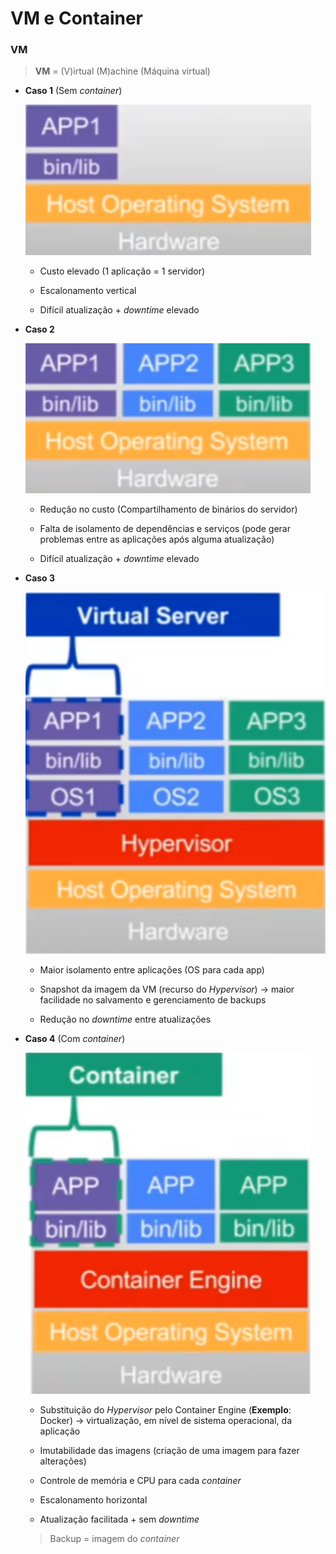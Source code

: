 # VM e Container

### VM

> **VM** = (V)irtual (M)achine (Máquina virtual)

* **Caso 1** (Sem _container_)

  ![](./assets/caso-1.png)

  * Custo elevado (1 aplicação = 1 servidor)

  * Escalonamento vertical

  * Difícil atualização + _downtime_ elevado

* **Caso 2**

  ![](./assets/caso-2.png)

  * Redução no custo (Compartilhamento de binários do servidor)

  * Falta de isolamento de dependências e serviços (pode gerar problemas entre as aplicações após alguma atualização)

  * Difícil atualização + _downtime_ elevado

* **Caso 3**

  ![](./assets/caso-3.png)

  * Maior isolamento entre aplicações (OS para cada app)

  * Snapshot da imagem da VM (recurso do _Hypervisor_) -> maior facilidade no salvamento e gerenciamento de backups

  * Redução no _downtime_ entre atualizações

* **Caso 4** (Com _container_)

  ![](./assets/caso-4.png)

    * Substituição do _Hypervisor_ pelo Container Engine (**Exemplo**: Docker) -> virtualização, em nível de sistema operacional, da aplicação

    * Imutabilidade das imagens (criação de uma imagem para fazer alterações)

    * Controle de memória e CPU para cada _container_

    * Escalonamento horizontal

    * Atualização facilitada + sem _downtime_

    > Backup = imagem do _container_
